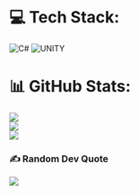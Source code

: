 
# 💻 Tech Stack:
![C#](https://img.shields.io/badge/c%23-%23239120.svg?style=for-the-badge&logo=c-sharp&logoColor=white) ![UNITY](https://img.shields.io/badge/Unity-%2320232a.svg?style=for-the-badge&logo=unity&logoColor=white) 
# 📊 GitHub Stats:
![](https://github-readme-stats.vercel.app/api?username=MilanuA&theme=dark&hide_border=false&include_all_commits=false&count_private=false)<br/>
![](https://github-readme-streak-stats.herokuapp.com/?user=MilanuA&theme=dark&hide_border=false)<br/>
![](https://github-readme-stats.vercel.app/api/top-langs/?username=MilanuA&theme=dark&hide_border=false&include_all_commits=false&count_private=false&layout=compact)

### ✍️ Random Dev Quote
![](https://quotes-github-readme.vercel.app/api?type=horizontal&theme=radical)

<!-- Proudly created with GPRM ( https://gprm.itsvg.in ) -->

